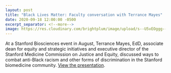```yaml
---
layout: post
title: "Black Lives Matter: Faculty conversation with Terrance Mayes"
date: 2020-09-18 12:00:00 -0500
excerpt_separator: <!--more-->
image: https://res.cloudinary.com/brightplum/image/upload/s--U5vEOggg--/c_crop,g_face:center,h_200,w_394/v1641302301/blm-stanford-archive/authors/Mayes2.jpg
---
```


At a Stanford Biosciences event in August, Terrance Mayes, EdD, associate dean for equity and strategic initiatives and executive director of the Stanford <!--more--> Medicine Commission on Justice and Equity, discussed ways to combat anti-Black racism and other forms of discrimination in the Stanford biomedicine community. [View the presentation][presentation].

[presentation]: https://www.youtube.com/watch?v=ALI7dOmdZvU&feature=youtu.be
